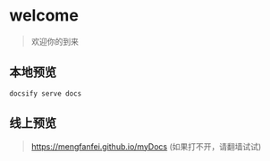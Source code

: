 # welcome

> 欢迎你的到来

## 本地预览
```shell
docsify serve docs
```

## 线上预览

> https://mengfanfei.github.io/myDocs (如果打不开，请翻墙试试)

